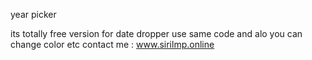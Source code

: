 year picker

its totally free version for date dropper use same code and alo you can change color etc
contact me : www.sirilmp.online
